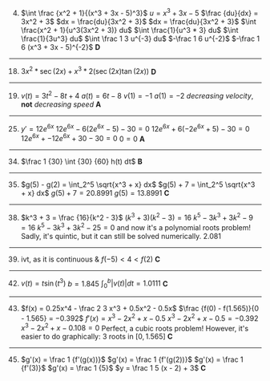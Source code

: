 4. $\int \frac {x^2 + 1}{(x^3 + 3x - 5)^3}$
	$u = x^3 + 3x - 5$
	$\frac {du}{dx} = 3x^2 + 3$
	$dx = \frac{du}{3x^2 + 3}$
	$dx = \frac{du}{3x^2 + 3}$
	$\int \frac{x^2 + 1}{u^3(3x^2 + 3)} du$
	$\int \frac{1}{u^3 * 3} du$
	$\int \frac{1}{3u^3} du$
	$\int \frac 1 3 u^{-3} du$
	$-\frac 1 6 u^{-2}$
	$-\frac 1 6 (x^3 + 3x - 5)^{-2}$
**D**
---

18. $3x^2 * \sec(2x) + x^3 * 2(\sec(2x)\tan(2x))$
**D**

---

19. $v(t) = 3t^2 - 8t + 4$
	$a(t) = 6t - 8$
	$v(1) = -1$
	$a(1) = -2$
	*decreasing velocity*, **not** *decreasing speed*
	**A**
---

25. $y' = 12e^{6x}$
	$12e^{6x} - 6(2e^{6x} - 5) - 30 = 0$
	$12e^{6x} + 6(-2e^{6x} + 5) - 30 = 0$
	$12e^{6x} + -12e^{6x} + 30 - 30 = 0$
	$0 = 0$
	**A**

---

34. $\frac 1 {30} \int {30} {60} h(t) dt$
	**B**

---

35. $g(5) - g(2) = \int_2^5 \sqrt{x^3 + x} dx$
	$g(5) + 7 = \int_2^5 \sqrt{x^3 + x} dx$
	$g(5) + 7 = 20.8991$
	$g(5) = 13.8991$
	**C**

---

38. $k^3 + 3 = \frac {16}{k^2 - 3}$
	$(k^3 + 3)(k^2 - 3) = 16$
	$k^5 - 3k^3 + 3k^2 - 9 = 16$
	$k^5 - 3k^3 + 3k^2 - 25 = 0$ and now it's a polynomial roots problem! Sadly, it's quintic, but it can still be solved numerically.
	$2.081$
	

---

39. ivt, as it is continuous & $f(-5) < 4 < f(2)$
	**C**
	
---

42. $v(t)=t\sin(t^3)$
	$b=1.845$
	$\int_0^b|v(t)|dt =1.0111$
	**C**

---

43. $f(x) = 0.25x^4 - \frac 2 3 x^3 + 0.5x^2 - 0.5x$
	$\frac {f(0) - f(1.565)}{0 - 1.565} = −0.392$
	$f'(x) = x^3 - 2x^2 + x - 0.5$
	$x^3 - 2x^2 + x - 0.5 = -0.392$
	$x^3 - 2x^2 + x - 0.108 = 0$ Perfect, a cubic roots problem! However, it's easier to do graphically: 3 roots in $[0,1.565]$
	**C**

---

45. $g'(x) = \frac 1 {f'(g(x))}$
	$g'(x) = \frac 1 {f'(g(2))}$
	$g'(x) = \frac 1 {f'(3)}$
	$g'(x) = \frac 1 {5}$
	$y = \frac 1 5 (x - 2) + 3$
	**C**

